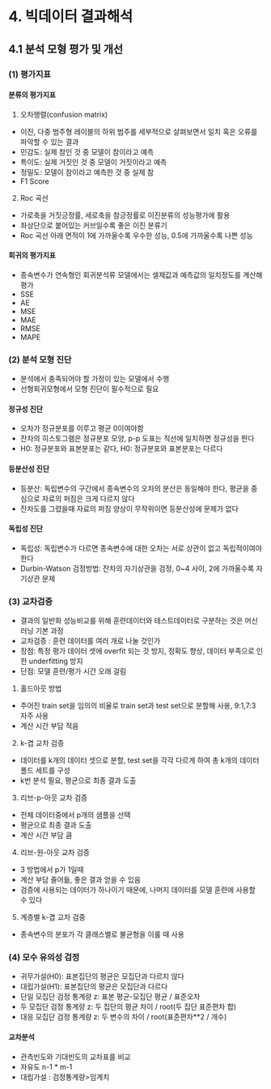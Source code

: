 # 4. 빅데이터 결과해석
## 4.1 분석 모형 평가 및 개선
### (1) 평가지표
#### 분류의 평가지표
1. 오차행렬(confusion matrix)
- 이진, 다중 범주형 레이블의 하위 범주를 세부적으로 살펴보면서 일치 혹은 오류를 파악할 수 있는 결과
- 민감도: 실제 참인 것 중 모델이 참이라고 예측
- 특이도: 실제 거짓인 것 중 모델이 거짓이라고 예측
- 정밀도: 모델이 참이라고 예측한 것 중 실제 참
- F1 Score
2. Roc 곡선
- 가로축을 거짓긍정률, 세로축을 참긍정률로 이진분류의 성능평가에 활용
- 좌상단으로 붙어있는 커브일수록 좋은 이진 분류기
- Roc 곡선 아래 면적이 1에 가까울수록 우수한 성능, 0.5에 가까울수록 나쁜 성능

#### 회귀의 평가지표
- 종속변수가 연속형인 회귀분석류 모델에서는 셀제값과 예측값의 일치정도를 계산해 평가
- SSE
- AE
- MSE
- MAE
- RMSE
- MAPE

### (2) 분석 모형 진단
- 분석에서 충족되어야 할 가정이 있는 모델에서 수행
- 선형회귀모형에서 모형 진단이 필수적으로 필요
#### 정규성 진단
- 오차가 정규분포를 이루고 평균 0이여야함
- 잔차의 히스토그램은 정규분포 모양, p-p 도표는 직선에 일치하면 정규성을 띈다
- H0: 정규분포와 표본분포는 같다, H0: 정규분포와 표본분포는 다르다

#### 등분산성 진단
- 등분산: 독립변수의 구간에서 종속변수의 오차의 분산은 동일해야 한다, 평균을 중심으로 자료의 퍼짐은 크게 다르지 않다
- 잔차도를 그렸을때 자료의 퍼짐 양상이 무작위이면 등분산성에 문제가 없다

#### 독립성 진단
- 독립성: 독립변수가 다르면 종속변수에 대한 오차는 서로 상관이 없고 독립적이여야 한다
- Durbin-Watson 검정방법: 잔차의 자기상관을 검정, 0~4 사이, 2에 가까울수록 자기상관 문제

### (3) 교차검증
- 결과의 일반화 성능비교를 위해 훈련데이터와 테스트데이터로 구분하는 것은 머신러닝 기본 과정
- 교차검증 : 훈련 데이터를 여러 개로 나눌 것인가
- 장점: 특정 평가 데이터 셋에 overfit 되는 것 방지, 정확도 향상, 데이터 부족으로 인한 underfitting 방지
- 단점: 모델 훈련/평가 시간 오래 걸림

1. 홀드아웃 방법
- 주어진 train set을 임의의 비율로 train set과 test set으로 분할해 사용, 9:1,7:3 자주 사용
- 계산 시간 부담 적음

2. k-겹 교차 검증
- 데이터를 k개의 데이터 셋으로 분할, test set을 각각 다르게 하여 총 k개의 데이터 폴드 세트를 구성
- k번 분석 필요, 평균으로 최종 결과 도출

3. 리브-p-아웃 교차 검증
- 전체 데이터중에서 p개의 샘플을 선택
- 평균으로 최종 결과 도출
- 계산 시간 부담 큼

4. 리브-원-아웃 교차 검증
- 3 방법에서 p가 1일때
- 계산 부담 줄어듦, 좋은 결과 얻을 수 있음
- 검증에 사용되는 데이터가 하나이기 때문에, 나머지 데이터를 모델 훈련에 사용할 수 있다
5. 계층별 k-겹 교차 검중
- 종속변수의 분포가 각 클래스별로 불균형을 이룰 때 사용

### (4) 모수 유의성 검정
- 귀무가설(H0): 표본집단의 평균은 모집단과 다르지 않다
- 대립가설(H1): 표본집단의 평균은 모집단과 다르다
- 단일 모집단 검정 통계량 z: 표본 평균-모집단 평균 / 표준오차
- 두 모집단 검정 통계량 z: 두 집단의 평균 차이 / root(두 집단 표준편차 합)
- 대응 모집단 검정 통계량 z: 두 변수의 차이 / root(표준편차**2 / 개수)

#### 교차분석
- 관측빈도와 기대빈도의 교차표를 비교
- 자유도 n-1 * m-1
- 대립가설 : 검정통계량>임계치
